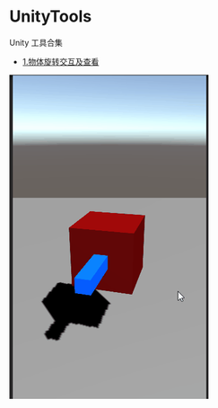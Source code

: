 # UnityTools
Unity 工具合集

* [1.物体旋转交互及查看](https://github.com/yinczar/UnityTools/tree/main/Assets/Scripts/GameObject-Interactive)

![交互1](https://github.com/yinczar/UnityTools/blob/main/gifs/GameObject-Interactive-0.gif "交互")  
